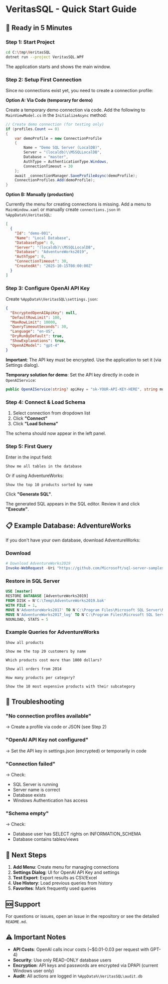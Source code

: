 # VeritasSQL - Quick Start Guide

## 🚀 Ready in 5 Minutes

### Step 1: Start Project

```bash
cd C:\tmp\VeritasSQL
dotnet run --project VeritasSQL.WPF
```

The application starts and shows the main window.

### Step 2: Setup First Connection

Since no connections exist yet, you need to create a connection profile:

**Option A: Via Code (temporary for demo)**

Create a temporary demo connection via code. Add the following to `MainViewModel.cs` in the `InitializeAsync` method:

```csharp
// Create demo connection (for testing only)
if (profiles.Count == 0)
{
    var demoProfile = new ConnectionProfile
    {
        Name = "Demo SQL Server (LocalDB)",
        Server = "(localdb)\\MSSQLLocalDB",
        Database = "master",
        AuthType = AuthenticationType.Windows,
        ConnectionTimeout = 30
    };
    await _connectionManager.SaveProfileAsync(demoProfile);
    ConnectionProfiles.Add(demoProfile);
}
```

**Option B: Manually (production)**

Currently the menu for creating connections is missing. Add a menu to `MainWindow.xaml` or manually create `connections.json` in `%AppData%\VeritasSQL`:

```json
[
  {
    "Id": "demo-001",
    "Name": "Local Database",
    "DatabaseType": 0,
    "Server": "(localdb)\\MSSQLLocalDB",
    "Database": "AdventureWorks2019",
    "AuthType": 0,
    "ConnectionTimeout": 30,
    "CreatedAt": "2025-10-15T08:00:00Z"
  }
]
```

### Step 3: Configure OpenAI API Key

Create `%AppData%\VeritasSQL\settings.json`:

```json
{
  "EncryptedOpenAIApiKey": null,
  "DefaultRowLimit": 100,
  "MaxRowLimit": 10000,
  "QueryTimeoutSeconds": 30,
  "Language": "en-US",
  "DryRunByDefault": true,
  "ShowExplanations": true,
  "OpenAIModel": "gpt-4"
}
```

**Important**: The API key must be encrypted. Use the application to set it (via Settings dialog).

**Temporary solution for demo**: Set the API key directly in code in `OpenAIService`:

```csharp
public OpenAIService(string? apiKey = "sk-YOUR-API-KEY-HERE", string model = "gpt-4")
```

### Step 4: Connect & Load Schema

1. Select connection from dropdown list
2. Click **"Connect"**
3. Click **"Load Schema"**

The schema should now appear in the left panel.

### Step 5: First Query

Enter in the input field:

```
Show me all tables in the database
```

Or if using AdventureWorks:

```
Show the top 10 products sorted by name
```

Click **"Generate SQL"**.

The generated SQL appears in the SQL editor. Review it and click **"Execute"**.

## 📋 Example Database: AdventureWorks

If you don't have your own database, download AdventureWorks:

### Download

```powershell
# Download AdventureWorks2019
Invoke-WebRequest -Uri "https://github.com/Microsoft/sql-server-samples/releases/download/adventureworks/AdventureWorks2019.bak" -OutFile "C:\Temp\AdventureWorks2019.bak"
```

### Restore in SQL Server

```sql
USE [master]
RESTORE DATABASE [AdventureWorks2019]
FROM DISK = N'C:\Temp\AdventureWorks2019.bak'
WITH FILE = 1,
MOVE N'AdventureWorks2017' TO N'C:\Program Files\Microsoft SQL Server\MSSQL15.MSSQLSERVER\MSSQL\DATA\AdventureWorks2019.mdf',
MOVE N'AdventureWorks2017_log' TO N'C:\Program Files\Microsoft SQL Server\MSSQL15.MSSQLSERVER\MSSQL\DATA\AdventureWorks2019_log.ldf',
NOUNLOAD, STATS = 5
```

### Example Queries for AdventureWorks

```
Show all products

Show me the top 20 customers by name

Which products cost more than 1000 dollars?

Show all orders from 2014

How many products per category?

Show the 10 most expensive products with their subcategory
```

## 🔧 Troubleshooting

### "No connection profiles available"

→ Create a profile via code or JSON (see Step 2)

### "OpenAI API Key not configured"

→ Set the API key in settings.json (encrypted) or temporarily in code

### "Connection failed"

→ Check:
- SQL Server is running
- Server name is correct
- Database exists
- Windows Authentication has access

### "Schema empty"

→ Check:
- Database user has SELECT rights on INFORMATION_SCHEMA
- Database contains tables/views

## 🎯 Next Steps

1. **Add Menu**: Create menu for managing connections
2. **Settings Dialog**: UI for OpenAI API Key and settings
3. **Test Export**: Export results as CSV/Excel
4. **Use History**: Load previous queries from history
5. **Favorites**: Mark frequently used queries

## 🆘 Support

For questions or issues, open an issue in the repository or see the detailed `README.md`.

## ⚠️ Important Notes

- **API Costs**: OpenAI calls incur costs (~$0.01-0.03 per request with GPT-4)
- **Security**: Use only READ-ONLY database users
- **Encryption**: API keys and passwords are encrypted via DPAPI (current Windows user only)
- **Audit**: All actions are logged in `%AppData%\VeritasSQL\audit.db`
